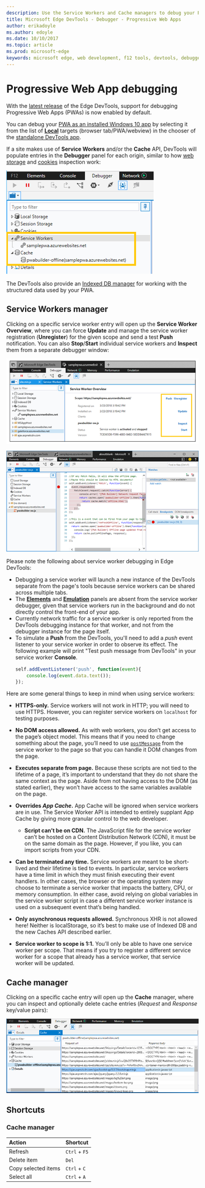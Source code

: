 ```yaml
---
description: Use the Service Workers and Cache managers to debug your PWA
title: Microsoft Edge DevTools - Debugger - Progressive Web Apps
author: erikadoyle
ms.author: edoyle
ms.date: 10/10/2017
ms.topic: article
ms.prod: microsoft-edge
keywords: microsoft edge, web development, f12 tools, devtools, debugger, debugging, pwa, service worker, cache api
---
```


# Progressive Web App debugging

With the [latest release](../whats-new.md#pwa-debugging) of the Edge DevTools, support for debugging Progressive Web Apps (PWAs) is now enabled by default.

You can debug your [PWA as an installed Windows 10 app](../../progressive-web-apps/windows-features.md#debug-your-pwa-as-a-windows-app) by selecting it from the list of [**Local**](../../devtools-guide.md#local-debugging) targets (browser tab/PWA/webview) in the chooser of the [standalone DevTools app](../../devtools-guide.md#microsoft-store-app).

 If a site makes use of **Service Workers** and/or the **Cache** API,  DevTools will populate entries in the **Debugger** panel for each origin, similar to how [web storage](./web-storage.md) and [cookies](./cookies.md) inspection work:

![ DevTools Service Workers and Cache managers](../media/debugger_sw_and_cache.png)

The DevTools also provide an [Indexed DB manager](./indexed-db.md) for working with the structured data used by your PWA.

## Service Workers manager

Clicking on a specific service worker entry will open up the **Service Worker Overview**, where you can force **Update** and manage the service worker registration (**Unregister**) for the given scope and send a test **Push** notification. You can also **Stop**/**Start** individual service workers and **Inspect** them from a separate debugger window:

![Service Worker Overview pane](../media/debugger_sw_overview.png)

![Service Worker debugging instance](../media/debugger_sw_inspect.png)

Please note the following about service worker debugging in Edge DevTools:

 - Debugging a service worker will launch a new instance of the  DevTools separate from the page's tools because service workers can be shared across multiple tabs.
 - The [**Elements**](../elements.md) and [**Emulation**](../emulation.md) panels are absent from the service worker debugger, given that service workers run in the background and do not directly control the front-end of your app.
 - Currently network traffic for a service worker is only reported from the  DevTools debugging instance for that worker, and not from the debugger instance for the page itself.
 - To simulate a **Push** from the DevTools, you'll need to add a *push* event listener to your service worker in order to observe its effect. The following example will print "Test push message from DevTools" in your service worker **Console**.
   ```JavaScript
   self.addEventListener('push', function(event){
       console.log(event.data.text());
   });
   ```

Here are some general things to keep in mind when using service workers:

- **HTTPS-only.** Service workers will not work in HTTP; you will need to use HTTPS. However, you can register service workers on `localhost` for testing purposes.

- **No DOM access allowed.** As with web workers, you don’t get access to the page’s object model. This means that if you need to change something about the page, you’ll need to use [`postMessage`](https://developer.mozilla.org/en-US/docs/Web/API/Worker/postMessage) from the service worker to the page so that you can handle it DOM changes from the page.

- **Executes separate from page.** Because these scripts are not tied to the lifetime of a page, it’s important to understand that they do not share the same context as the page. Aside from not having access to the DOM (as stated earlier), they won’t have access to the same variables available on the page.

- **Overrides *App Cache*.** App Cache will be ignored when service workers are in use. The Service Worker API is intended to entirely supplant App Cache  by giving more granular control to the web developer.

  - **Script can’t be on CDN.** The JavaScript file for the service worker can’t be hosted on a Content Distribution Network (CDN), it must be on the same domain as the page. However, if you like, you can import scripts from your CDN.

- **Can be terminated any time.** Service workers are meant to be short-lived and their lifetime is tied to events. In particular, service workers have a time limit in which they must finish executing their event handlers. In other cases, the browser or the operating system may choose to terminate a service worker that impacts the battery, CPU, or memory consumption. In either case, avoid relying on global variables in the service worker script in case a different service worker instance is used on a subsequent event that’s being handled.

- **Only asynchronous requests allowed.** Synchronous XHR is not allowed here! Neither is localStorage, so it’s best to make use of Indexed DB and the new Caches API described earlier.

- **Service worker to scope is 1:1.** You’ll only be able to have one service worker per scope. That means if you try to register a different service worker for a scope that already has a service worker, that service worker will be updated.

## Cache manager

Clicking on a specific cache entry will open up the **Cache** manager, where you can inspect and optionally delete cache entries (*Request* and *Response* key/value pairs):

![Cache manager](../media/debugger_cache.png)

## Shortcuts

### Cache manager

| Action              | Shortcut      |
|:--------------------|:--------------|
| Refresh             | `Ctrl` + `F5` |
| Delete item         | `Del`         |
| Copy selected items | `Ctrl` + `C`  |
| Select all          | `Ctrl` + `A`  |

